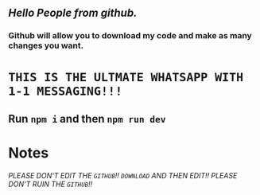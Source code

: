 ## _Hello People from github._

### **Github will allow you to download my code and make as many changes you want.**
# ```THIS IS THE ULTMATE WHATSAPP WITH 1-1 MESSAGING!!!```

## Run ```npm i``` and then ```npm run dev```
# Notes

###### _PLEASE DON'T EDIT THE ```GITHUB```!! ```DOWNLOAD``` AND THEN EDIT!! PLEASE DON'T RUIN THE ```GITHUB```!!_
